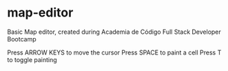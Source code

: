 # map-editor

Basic Map editor, created during Academia de Código Full Stack Developer Bootcamp

Press ARROW KEYS to move the cursor
Press SPACE to paint a cell
Press T to toggle painting
